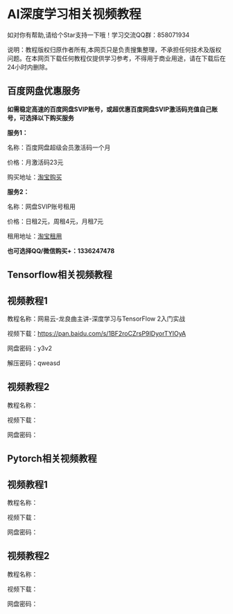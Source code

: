 # AI深度学习相关视频教程

如对你有帮助,请给个Star支持一下哦！学习交流QQ群：858071934

说明：教程版权归原作者所有,本网页只是负责搜集整理，不承担任何技术及版权问题。在本网页下载任何教程仅提供学习参考，不得用于商业用途，请在下载后在24小时内删除。

## 百度网盘优惠服务

**如需稳定高速的百度网盘SVIP账号，或超优惠百度网盘SVIP激活码充值自己账号，可选择以下购买服务**

**服务1：**

名称：百度网盘超级会员激活码一个月

价格：月激活码23元

购买地址：[淘宝购买](https://item.taobao.com/item.htm?ft=t&id=614142250531)

**服务2：**

名称：网盘SVIP账号租用

价格：日租2元，周租4元，月租7元

租用地址：[淘宝租用](https://item.taobao.com/item.htm?ft=t&id=614480007543)

**也可选择QQ/微信购买+：1336247478**

## Tensorflow相关视频教程

## 视频教程1

教程名称：网易云-龙良曲主讲-深度学习与TensorFlow 2入门实战

视频下载：https://pan.baidu.com/s/1BF2roCZrsP9IDyorTYIOyA

网盘密码：y3v2

解压密码：qweasd

## 视频教程2

教程名称：

视频下载：

网盘密码：

## Pytorch相关视频教程

## 视频教程1

教程名称：

视频下载：

网盘密码：

## 视频教程2

教程名称：

视频下载：

网盘密码：